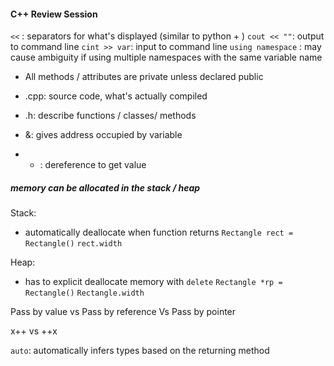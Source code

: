 #### C++ Review Session

`<<` : separators for what's displayed (similar to python + )
`cout << ""`: output to command line
`cint >> var`: input to command line
`using namespace` : may cause ambiguity if using multiple namespaces with the same variable name

- All methods / attributes are private unless declared public
- .cpp: source code, what's actually compiled 
- .h: describe functions / classes/ methods

- &: gives address occupied by variable
- * : dereference to get value 

##### memory can be allocated in the stack / heap

Stack:
- automatically deallocate when function returns 
`Rectangle rect = Rectangle()`
`rect.width`

Heap:
- has to explicit deallocate memory with `delete`
`Rectangle *rp = Rectangle()`
`Rectangle.width`

Pass by value vs Pass by reference Vs Pass by pointer

x++ vs ++x 

`auto`: automatically infers types based on the returning method

